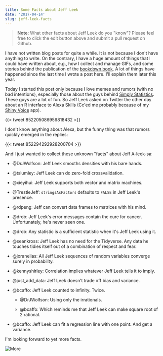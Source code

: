 ```yaml
---
title: Some Facts about Jeff Leek
date: '2017-04-14'
slug: jeff-leek-facts
---
```


> **Note**: What other facts about Jeff Leek do you "know"? Please feel free to click the edit button <i class="fa fa-edit"></i> above and submit a pull request on Github.

I have not written blog posts for quite a while. It is not because I don't have anything to write. On the contrary, I have a huge amount of things that I could have written about, e.g., how I collect and manage GIFs, and some stories behind the publication of the [bookdown book](https://bookdown.org/yihui/bookdown). A lot of things have happened since the last time I wrote a post here. I'll explain them later this year.

Today I started this post only because I love memes and rumors (with no bad intentions), especially those about the guys behind [Simply Statistics](http://simplystatistics.org). These guys are a lot of fun. So Jeff Leek asked on Twitter the other day about an R interface to Alexa Skills (Cc'ed me probably because of my [Shiny Voice](https://yihui.shinyapps.io/voice) app).

{{< tweet 852205086956818432 >}}

I don't know anything about Alexa, but the funny thing was that rumors quickly emerged in the replies:

{{< tweet 852294292928200704 >}}

And I just wanted to collect these unknown "facts" about Jeff A-leek-sa:

- @DrJWolfson: Jeff Leek smooths densities with his bare hands.

- @tslumley: Jeff Leek can do zero-fold crossvalidation.

- @xieyihui: Jeff Leek supports both vector and matrix machines.

- @TrestleJeff: `stringsAsFactors` defaults to `FALSE` in Jeff Leek's presence.

- @rdpeng: Jeff can convert data frames to matrices with his mind.

- @drob: Jeff Leek's error messages contain the cure for cancer. Unfortunately, he's never seen one.

- @drob: Any statistic is a sufficient statistic when it's Jeff Leek using it.

- @seankross: Jeff Leek has no need for the Tidyverse. Any data he touches tidies itself out of a combination of respect and fear.

- @joranelias: All Jeff Leek sequences of random variables converge surely in probability.

- @kennyshirley: Correlation implies whatever Jeff Leek tells it to imply.

- @just\_add\_data: Jeff Leek doesn't trade off bias and variance.

- @bcaffo: Jeff Leek counted to infinity. Twice.

    - @DrJWolfson: Using only the irrationals.
    
    - @bcaffo: Which reminds me that Jeff Leek can make square root of 2 rational.

- @bcaffo: Jeff Leek can fit a regression line with one point. And get a variance.

I'm looking forward to yet more facts.

![More](https://slides.yihui.name/gif/dog-reach.gif)
